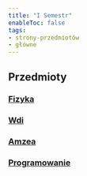 ```yaml
---
title: "I Semestr"
enableToc: false
tags:
- strony-przedmiotów
- główne
---
```

## Przedmioty
### [Fizyka](I%20semestr/Fizyka/fizyka.md)
### [Wdi](I%20semestr/Wdi/Wdi.md)
### [Amzea](I%20semestr/Amzea/Analiza%20matematyczna%20z%20elementami%20algebry.md)
### [Programowanie](I%20semestr/Programowanie/Programowanie.md)


